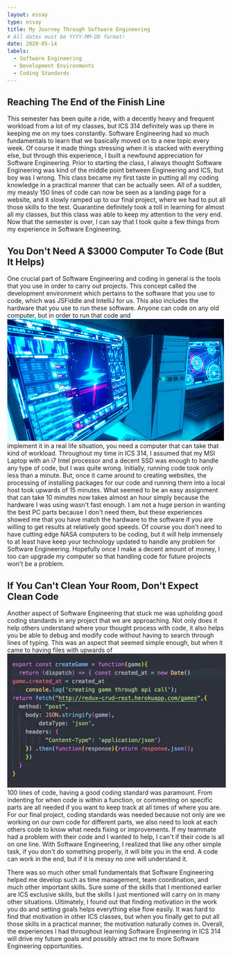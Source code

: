 ```yaml
---
layout: essay
type: essay
title: My Journey Through Software Engineering
# All dates must be YYYY-MM-DD format!
date: 2020-05-14
labels:
  - Software Engineering
  - Development Environments
  - Coding Standards
---
```



## Reaching The End of the Finish Line
This semester has been quite a ride, with a decently heavy and frequent workload from a lot of my classes, but ICS 314 definitely was up there in keeping me on my toes constantly. Software Engineering had so much fundamentals to learn that we basically moved on to a new topic every week. Of course it made things stressing when it is stacked with everything else, but through this experience, I built a newfound appreciation for Software Engineering. Prior to starting the class, I always thought Software Engineering was kind of the middle point between Engineering and ICS, but boy was I wrong. This class became my first taste in putting all my coding knowledge in a practical manner that can be actually seen. All of a sudden, my measly 150 lines of code can now be seen as a landing page for a website, and it slowly ramped up to our final project, where we had to put all those skills to the test. Quarantine definitely took a toll in learning for almost all my classes, but this class was able to keep my attention to the very end. Now that the semester is over, I can say that I took quite a few things from my experience in Software Engineering.

## You Don't Need A $3000 Computer To Code (But It Helps)
One crucial part of Software Engineering and coding in general is the tools that you use in order to carry out projects. This concept called the development environment which pertains to the software that you use to code, which was JSFiddle and IntelliJ for us. This also includes the hardware that you use to run these software. Anyone can code on any old computer, but in order to run that code and
<img class="ui right medium floated image" src="../images/computer.gif">
implement it in a real life situation, you need a computer that can take that kind of workload. Throughout my time in ICS 314, I assumed that my MSI Laptop with an i7 Intel processor and a decent SSD was enough to handle any type of code, but I was quite wrong. Initially, running code took only less than a minute. But, once it came around to creating websites, the processing of installing packages for our code and running them into a local host took upwards of 15 minutes. What seemed to be an easy assignment that can take 10 minutes now takes almost an hour simply because the hardware I was using wasn't fast enough. I am not a huge person in wanting the best PC parts because I don't need them, but these experiences showed me that you have match the hardware to the software if you are willing to get results at relatively good speeds. Of course you don't need to have cutting edge NASA computers to be coding, but it will help immensely to at least have keep your technology updated to handle any problem for Software Engineering. Hopefully once I make a decent amount of money, I too can upgrade my computer so that handling code for future projects won't be a problem.

## If You Can't Clean Your Room, Don't Expect Clean Code
Another aspect of Software Engineering that stuck me was upholding good coding standards in any project that we are approaching. Not only does it help others understand where your thought process with code, it also helps you be able to debug and modify code without having to search through lines of typing. This was an aspect that seemed simple enough, but when it came to having files with upwards of
<img class="ui left medium floated image" src="../images/indent-code.gif">
100 lines of code, having a good coding standard was paramount. From indenting for when code is within a function, or commenting on specific parts are all needed if you want to keep track at all times of where you are. For our final project, coding standards was needed because not only are we working on our own code for different parts, we also need to look at each others code to know what needs fixing or improvements. If my teammate had a problem with their code and I wanted to help, I can't if their code is all on one line. With Software Engineering, I realized that like any other simple task, if you don't do something properly, it will bite you in the end. A code can work in the end, but if it is messy no one will understand it.

There was so much other small fundamentals that Software Engineering helped me develop such as time management, team coordination, and much other important skills. Sure some of the skills that I mentioned earlier are ICS exclusive skills, but the skills I just mentioned will carry on in many other situations. Ultimately, I found out that finding motivation in the work you do and setting goals helps everything else flow easily. It was hard to find that motivation in other ICS classes, but when you finally get to put all those skills in a practical manner, the motivation naturally comes in. Overall, the experiences I had throughout learning Software Engineering in ICS 314 will drive my future goals and possibly attract me to more Software Engineering opportunities. 


